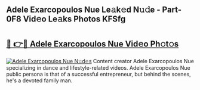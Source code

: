 ## Adele Exarcopoulos Nue Le𝚊k𝚎d N𝚞𝚍e - Part-0F8 Vid𝚎o Le𝚊ks Photos KFSfg

# <h2><a href="http://fb84d3.evod.top/?m=Adele+Exarcopoulos+Nue">🔗 👉🔴 Adele Exarcopoulos Nue Vid𝚎o Ph𝚘t𝚘s</a></h2>

[![Adele Exarcopoulos Nue N𝚞d𝚎s](https://i.imgur.com/8V9OHl7.gif)](http://fb84d3.evod.top/?m=Adele+Exarcopoulos+Nue)
Content creator Adele Exarcopoulos Nue specializing in dance and lifestyle-related videos. Adele Exarcopoulos Nue public persona is that of a successful entrepreneur, but behind the scenes, he's a devoted family man. 
